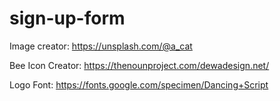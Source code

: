 # sign-up-form


Image creator: https://unsplash.com/@a_cat

Bee Icon Creator: https://thenounproject.com/dewadesign.net/

Logo Font: https://fonts.google.com/specimen/Dancing+Script
